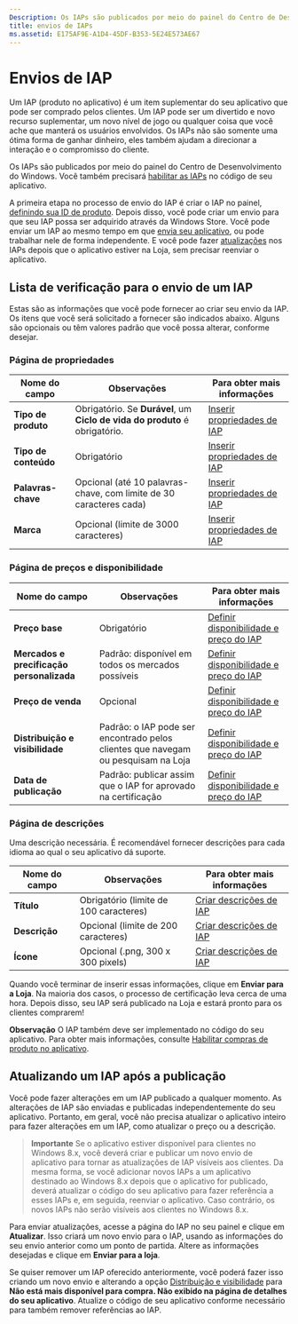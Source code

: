```yaml
---
Description: Os IAPs são publicados por meio do painel do Centro de Desenvolvimento do Windows.
title: envios de IAPs
ms.assetid: E175AF9E-A1D4-45DF-B353-5E24E573AE67
---
```


# Envios de IAP


Um IAP (produto no aplicativo) é um item suplementar do seu aplicativo que pode ser comprado pelos clientes. Um IAP pode ser um divertido e novo recurso suplementar, um novo nível de jogo ou qualquer coisa que você ache que manterá os usuários envolvidos. Os IAPs não são somente uma ótima forma de ganhar dinheiro, eles também ajudam a direcionar a interação e o compromisso do cliente.

Os IAPs são publicados por meio do painel do Centro de Desenvolvimento do Windows. Você também precisará [habilitar as IAPs](https://msdn.microsoft.com/library/windows/apps/mt219684) no código de seu aplicativo.

A primeira etapa no processo de envio do IAP é criar o IAP no painel, [definindo sua ID de produto](set-your-iap-product-id.md). Depois disso, você pode criar um envio para que seu IAP possa ser adquirido através da Windows Store. Você pode enviar um IAP ao mesmo tempo em que [envia seu aplicativo](app-submissions.md), ou pode trabalhar nele de forma independente. E você pode fazer [atualizações](#updating-an-iap-after-submission) nos IAPs depois que o aplicativo estiver na Loja, sem precisar reenviar o aplicativo.

## Lista de verificação para o envio de um IAP


Estas são as informações que você pode fornecer ao criar seu envio da IAP. Os itens que você será solicitado a fornecer são indicados abaixo. Alguns são opcionais ou têm valores padrão que você possa alterar, conforme desejar.

### Página de propriedades
| Nome do campo                    | Observações                                       | Para obter mais informações                                                             |
|-------------------------------|---------------------------------------------|---------------------------------------------------------------------------|
| **Tipo de produto**              | Obrigatório. Se **Durável**, um **Ciclo de vida do produto** é obrigatório. | [Inserir propriedades de IAP](enter-iap-properties.md)         |
| **Tipo de conteúdo**              | Obrigatório                                    | [Inserir propriedades de IAP](enter-iap-properties.md)                           | 
| **Palavras-chave**                  | Opcional (até 10 palavras-chave, com limite de 30 caracteres cada) | [Inserir propriedades de IAP](enter-iap-properties.md)                 |
| **Marca**                       | Opcional (limite de 3000 caracteres)             | [Inserir propriedades de IAP](enter-iap-properties.md)                           |

### Página de preços e disponibilidade 
| Nome do campo                    | Observações                                       | Para obter mais informações                                                             |
|-------------------------------|---------------------------------------------|---------------------------------------------------------------------------|
| **Preço base**                | Obrigatório                                    | [Definir disponibilidade e preço do IAP](set-iap-pricing-and-availability.md)   |
| **Mercados e precificação personalizada** | Padrão: disponível em todos os mercados possíveis | [Definir disponibilidade e preço do IAP](set-iap-pricing-and-availability.md)   |
| **Preço de venda**              | Opcional                                    | [Definir disponibilidade e preço do IAP](set-iap-pricing-and-availability.md)   |
| **Distribuição e visibilidade** | Padrão: o IAP pode ser encontrado pelos clientes que navegam ou pesquisam na Loja | [Definir disponibilidade e preço do IAP](set-iap-pricing-and-availability.md) |
| **Data de publicação**              | Padrão: publicar assim que o IAP for aprovado na certificação | [Definir disponibilidade e preço do IAP](set-iap-pricing-and-availability.md)   |

### Página de descrições
Uma descrição necessária. É recomendável fornecer descrições para cada idioma ao qual o seu aplicativo dá suporte.

| Nome do campo                    | Observações                                       | Para obter mais informações       |
|-------------------------------|---------------------------------------------|---------------------|
| **Título**                     | Obrigatório (limite de 100 caracteres)              | [Criar descrições de IAP](create-iap-descriptions.md)                     |
| **Descrição**               | Opcional (limite de 200 caracteres)              | [Criar descrições de IAP](create-iap-descriptions.md)                     |
| **Ícone**                      | Opcional (.png, 300 x 300 pixels)             | [Criar descrições de IAP](create-iap-descriptions.md)                     |

Quando você terminar de inserir essas informações, clique em **Enviar para a Loja**. Na maioria dos casos, o processo de certificação leva cerca de uma hora. Depois disso, seu IAP será publicado na Loja e estará pronto para os clientes comprarem!

**Observação**  O IAP também deve ser implementado no código do seu aplicativo. Para obter mais informações, consulte [Habilitar compras de produto no aplicativo](https://msdn.microsoft.com/library/windows/apps/mt219684).


## Atualizando um IAP após a publicação


Você pode fazer alterações em um IAP publicado a qualquer momento. As alterações de IAP são enviadas e publicadas independentemente do seu aplicativo. Portanto, em geral, você não precisa atualizar o aplicativo inteiro para fazer alterações em um IAP, como atualizar o preço ou a descrição.

> **Importante**  Se o aplicativo estiver disponível para clientes no Windows 8.x, você deverá criar e publicar um novo envio de aplicativo para tornar as atualizações de IAP visíveis aos clientes. Da mesma forma, se você adicionar novos IAPs a um aplicativo destinado ao Windows 8.x depois que o aplicativo for publicado, deverá atualizar o código do seu aplicativo para fazer referência a esses IAPs e, em seguida, reenviar o aplicativo. Caso contrário, os novos IAPs não serão visíveis aos clientes no Windows 8.x.

Para enviar atualizações, acesse a página do IAP no seu painel e clique em **Atualizar**. Isso criará um novo envio para o IAP, usando as informações do seu envio anterior como um ponto de partida. Altere as informações desejadas e clique em **Enviar para a loja**.

Se quiser remover um IAP oferecido anteriormente, você poderá fazer isso criando um novo envio e alterando a opção [Distribuição e visibilidade](set-iap-pricing-and-availability.md) para **Não está mais disponível para compra. Não exibido na página de detalhes do seu aplicativo**. Atualize o código de seu aplicativo conforme necessário para também remover referências ao IAP.



<!--HONumber=Mar16_HO1-->



